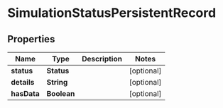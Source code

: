 

# SimulationStatusPersistentRecord


## Properties

| Name | Type | Description | Notes |
|------------ | ------------- | ------------- | -------------|
|**status** | **Status** |  |  [optional] |
|**details** | **String** |  |  [optional] |
|**hasData** | **Boolean** |  |  [optional] |



